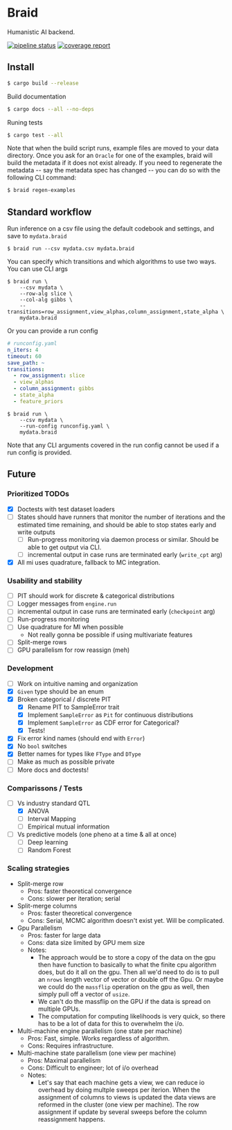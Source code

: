 # Braid

Humanistic AI backend.

[![pipeline status](https://gitlab.com/Redpoll/braid/badges/v0.26.1/pipeline.svg)](https://gitlab.com/Redpoll/braid/-/commits/v0.26.1)
[![coverage report](https://gitlab.com/Redpoll/braid/badges/v0.26.1/coverage.svg)](https://gitlab.com/Redpoll/braid/-/commits/v0.26.1)

## Install

```bash
$ cargo build --release
```

Build documentation

```bash
$ cargo docs --all --no-deps
```

Runing tests

```bash
$ cargo test --all
```

Note that when the build script runs, example files are moved to your data
directory.  Once you ask for an `Oracle` for one of the examples, braid will
build the metadata if it does not exist already. If you need to regenerate
the metadata -- say the metadata spec has changed -- you can do so with the
following CLI command:

```bash
$ braid regen-examples
```

## Standard workflow

Run inference on a csv file using the default codebook and settings, and save
to `mydata.braid`

```
$ braid run --csv mydata.csv mydata.braid
```

You can specify which transitions and which algorithms to use two ways. You can use CLI args

```
$ braid run \
    --csv mydata \
    --row-alg slice \
    --col-alg gibbs \
    --transitions=row_assignment,view_alphas,column_assignment,state_alpha \
    mydata.braid
```

Or you can provide a run config

```yaml
# runconfig.yaml
n_iters: 4
timeout: 60
save_path: ~
transitions:
  - row_assignment: slice
  - view_alphas
  - column_assignment: gibbs
  - state_alpha
  - feature_priors
```

```
$ braid run \
    --csv mydata \
    --run-config runconfig.yaml \
    mydata.braid
```

Note that any CLI arguments covered in the run config cannot be used if a run
config is provided.

## Future

### Prioritized TODOs
- [X] Doctests with test dataset loaders
- [ ] States should have runners that monitor the number of iterations and the
    estimated time remaining, and should be able to stop states early and
    write outputs
    - [ ] Run-progress monitoring via daemon process or similar. Should be
        able to get output via CLI.
    - [ ] incremental output in case runs are terminated early (`write_cpt` arg)
- [X] All mi uses quadrature, fallback to MC integration.

### Usability and stability
- [ ] PIT should work for discrete & categorical distributions
- [ ] Logger messages from `engine.run`
- [ ] incremental output in case runs are terminated early (`checkpoint` arg)
- [ ] Run-progress monitoring
- [ ] Use quadrature for MI when possible
    + Not really gonna be possible if using multivariate features
- [ ] Split-merge rows
- [ ] GPU parallelism for row reassign (meh)

### Development
- [ ] Work on intuitive naming and organization
- [X] `Given` type should be an enum 
- [X] Broken categorical / discrete PIT
    - [X] Rename PIT to SampleError trait
    - [X] Implement `SampleError` as `Pit` for continuous distributions
    - [X] Implement `SampleError` as CDF error for Categorical?
    - [X] Tests!
- [X] Fix error kind names (should end with `Error`)
- [X] No `bool` switches
- [X] Better names for types like `FType` and `DType`
- [ ] Make as much as possible private
- [ ] More docs and doctests!

### Comparissons / Tests
- [ ] Vs industry standard QTL
    - [X] ANOVA
    - [ ] Interval Mapping
    - [ ] Empirical mutual information
- [ ] Vs predictive models (one pheno at a time & all at once)
    - [ ] Deep learning
    - [ ] Random Forest

### Scaling strategies

- Split-merge row
    + Pros: faster theoretical convergence
    + Cons: slower per iteration; serial
- Split-merge columns
    + Pros: faster theoretical convergence
    + Cons: Serial, MCMC algorithm doesn't exist yet. Will be complicated.
- Gpu Parallelism
    + Pros: faster for large data
    + Cons: data size limited by GPU mem size
    + Notes:
        - The approach would be to store a copy of the data on the gpu then
          have function to basically to what the finite cpu algorithm does, but
          do it all on the gpu. Then all we'd need to do is to pull an `nrows`
          length vector of vector or double off the Gpu. Or maybe we could do
          the `massflip` operation on the gpu as well, then simply pull off a
          vector of `usize`.
        - We can't do the massflip on the GPU if the data is spread on multiple
          GPUs.
        - The computation for computing likelihoods is very quick, so there has
          to be a lot of data for this to overwhelm the i/o.
- Multi-machine engine parallelism (one state per machine)
    + Pros: Fast, simple. Works regardless of algorithm.
    + Cons: Requires infrastructure.
- Multi-machine state parallelism (one view per machine)
    + Pros: Maximal parallelism
    + Cons: Difficult to engineer; lot of i/o overhead
    + Notes:
        - Let's say that each machine gets a view, we can reduce io overhead by
          doing multple sweeps per iterion. When the assignment of columns to
          views is updated the data views are reformed in the cluster (one view
          per machine). The row assignment if update by several sweeps before
          the column reassignment happens.
